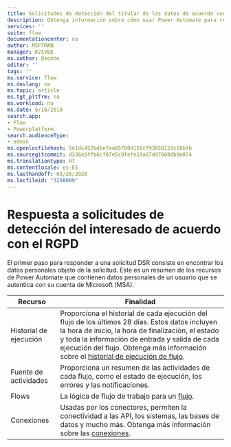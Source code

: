 ```yaml
---
title: Solicitudes de detección del titular de los datos de acuerdo con el RGPD en Power Automate para cuentas Microsoft (MSA) | Microsoft Docs
description: Obtenga información sobre cómo usar Power Automate para responder a solicitudes de detección del titular de los datos de acuerdo con el RGPD para cuentas de Microsoft.
services: ''
suite: flow
documentationcenter: na
author: MSFTMAN
manager: KVIVEK
ms.author: Deonhe
editor: ''
tags: ''
ms.service: flow
ms.devlang: na
ms.topic: article
ms.tgt_pltfrm: na
ms.workload: na
ms.date: 5/16/2018
search.app:
- Flow
- Powerplatform
search.audienceType:
- admin
ms.openlocfilehash: 5e1dc452bdbe7aa65700d159cf9365812dc50bfb
ms.sourcegitcommit: d336e5ffb6cf07e5c8fefe19a87dd7668db9e074
ms.translationtype: HT
ms.contentlocale: es-ES
ms.lasthandoff: 03/26/2020
ms.locfileid: "3298009"
---
```

# <a name="respond-to-gdpr-data-subject-discovery-requests"></a>Respuesta a solicitudes de detección del interesado de acuerdo con el RGPD 


El primer paso para responder a una solicitud DSR consiste en encontrar los datos personales objeto de la solicitud.
Este es un resumen de los recursos de Power Automate que contienen datos personales de un usuario que se autentica con su cuenta de Microsoft (MSA).

|Recurso|Finalidad|
|-----|-----|
|Historial de ejecución|Proporciona el historial de cada ejecución del flujo de los últimos 28 días. Estos datos incluyen la hora de inicio, la hora de finalización, el estado y toda la información de entrada y salida de cada ejecución del flujo. Obtenga más información sobre el [historial de ejecución de flujo](https://flow.microsoft.com/blog/download-history-recurrence/).|
|Fuente de actividades| Proporciona un resumen de las actividades de cada flujo, como el estado de ejecución, los errores y las notificaciones.|
|Flows|La lógica de flujo de trabajo para un [flujo](https://docs.microsoft.com/flow/get-started-logic-flow).|
|Conexiones|Usadas por los conectores, permiten la conectividad a las API, los sistemas, las bases de datos y mucho más. Obtenga más información sobre las [conexiones](add-manage-connections.md).|

